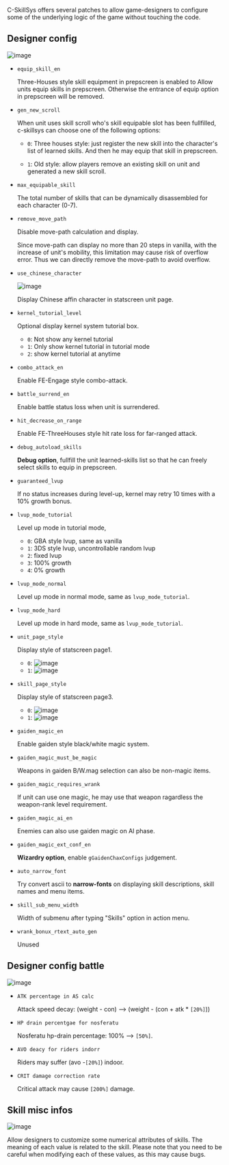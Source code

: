 C-SkillSys offers several patches to allow game-designers to configure some of the underlying logic of the game without touching the code.

## Designer config

![image](./gfx/SystemConfig1.png)

- `equip_skill_en`

	Three-Houses style skill equipment in prepscreen is enabled to Allow units equip skills in prepscreen. Otherwise the entrance of equip option in prepscreen will be removed.

- `gen_new_scroll`

	When unit uses skill scroll who's skill equipable slot has been fullfilled, c-skillsys can choose one of the following options:

	- `0`: Three houses style: just register the new skill into the character's list of learned skills. And then he may equip that skill in prepscreen.

	- `1`: Old style: allow players remove an existing skill on unit and generated a new skill scroll.

- `max_equipable_skill`

	The total number of skills that can be dynamically disassembled for each character (0-7).

- `remove_move_path`

	Disable move-path calculation and display.

	Since move-path can display no more than 20 steps in vanilla, with the increase of unit's mobility, this limitation may cause risk of overflow error. Thus we can directly remove the move-path to avoid overflow.

- `use_chinese_character`

	![image](./gfx/SystemConfig1_ChChar.png)

	Display Chinese affin character in statscreen unit page.

- `kernel_tutorial_level`

	Optional display kernel system tutorial box.

	- `0`: Not show any kernel tutorial
	- `1`: Only show kernel tutorial in tutorial mode
	- `2`: show kernel tutorial at anytime

- `combo_attack_en`

	Enable FE-Engage style combo-attack.

- `battle_surrend_en`

	Enable battle status loss when unit is surrendered.

- `hit_decrease_on_range`

	Enable FE-ThreeHouses style hit rate loss for far-ranged attack.

- `debug_autoload_skills`

	**Debug option**, fullfill the unit learned-skills list so that he can freely select skills to equip in prepscreen.

- `guaranteed_lvup`

	If no status increases during level-up, kernel may retry 10 times with a 10% growth bonus.

- `lvup_mode_tutorial`

	Level up mode in tutorial mode,

	- `0`: GBA style lvup, same as vanilla
	- `1`: 3DS style lvup, uncontrollable random lvup
	- `2`: fixed lvup
	- `3`: 100% growth
	- `4`: 0% growth

- `lvup_mode_normal`

	Level up mode in normal mode, same as `lvup_mode_tutorial`.

- `lvup_mode_hard`

	Level up mode in hard mode, same as `lvup_mode_tutorial`.

- `unit_page_style`

	Display style of statscreen page1.

	- `0`: ![image](./gfx/SystemConfig1_UnitPage1.png)
	- `1`: ![image](./gfx/SystemConfig1_UnitPage2.png)

- `skill_page_style`

	Display style of statscreen page3.

	- `0`: ![image](./gfx/SystemConfig1_SkillPage1.png)
	- `1`: ![image](./gfx/SystemConfig1_SkillPage2.png)

- `gaiden_magic_en`

	Enable gaiden style black/white magic system.

- `gaiden_magic_must_be_magic`

	Weapons in gaiden B/W.mag selection can also be non-magic items.

- `gaiden_magic_requires_wrank`

	If unit can use one magic, he may use that weapon ragardless the weapon-rank level requirement.

- `gaiden_magic_ai_en`

	Enemies can also use gaiden magic on AI phase.

- `gaiden_magic_ext_conf_en`

	**Wizardry option**, enable `gGaidenChaxConfigs` judgement.

- `auto_narrow_font`

	Try convert ascii to **narrow-fonts** on displaying skill descriptions, skill names and menu items.

- `skill_sub_menu_width`

	Width of submenu after typing "Skills" option in action menu.

- `wrank_bonux_rtext_auto_gen`

	Unused

## Designer config battle

![image](./gfx/SystemConfig2.png)

- `ATK percentage in AS calc`

	Attack speed decay: (weight - con) --> (weight - (con + atk * `[20%]`))

- `HP drain percentgae for nosferatu`

	Nosferatu hp-drain percentage: 100% --> `[50%]`.

- `AVO deacy for riders indorr`

	Riders may suffer (avo -`[20%]`) indoor.

- `CRIT damage correction rate`

	Critical attack may cause `[200%]` damage.

## Skill misc infos

![image](./gfx/SystemConfig3.png)

Allow designers to customize some numerical attributes of skills. The meaning of each value is related to the skill. Please note that you need to be careful when modifying each of these values, as this may cause bugs.
